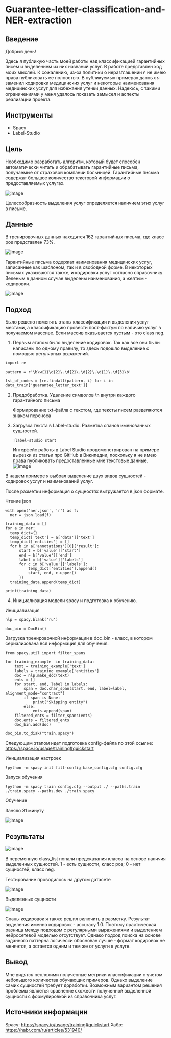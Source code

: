 # Guarantee-letter-classification-and-NER-extraction

##  Введение
Добрый день! 

Здесь я публикую часть моей работы над классификацией гарантийных писем и выделением из них названий услуг. В работе представлен ход моих мыслей. 
К сожалению, из-за политики о неразглашении я не имею права публиковать ее полностью. В публикуемых примерах данных я заменил кодировки медицинских услуг и некоторые наименования медицинских услуг для избежания утечки данных. 
Надеюсь, с такими ограничениями у меня удалось показать замысел и аспекты реализации проекта.

## Инструменты
* Spacy
* Label-Studio

## Цель
Необходимо разработать алгоритм, который будет способен автоматически читать и обрабатывать гарантийные письма, получаемые от страховой компании больницей. Гарантийные письма содержат большое количество текстовой информации о предоставляемых услугах.

![image](https://github.com/DaniilKozlov/Guarantee-letter-classification-and-NER-extraction/assets/120337443/61e6a362-b8a3-4948-8477-372433948ce7)

Целесообразность выделения услуг определяется наличием этих услуг в письме. 

## Данные

В тренировочных данных находятся 162 гарантийных письма, где класс pos представлен 73%.

![image](https://github.com/DaniilKozlov/Guarantee-letter-classification-and-NER-extraction/assets/120337443/93a2eecd-828b-43b4-8e97-3d9da8535568)

Гарантийные письма содержат наименования медицинских услуг, записанные как шаблоном, так и в свободной форме. В некоторых письмах указываются также, и кодировки услуг согласно справочнику
Зеленым в данном случае выделены наименования, а желтым - кодировки.

![image](https://github.com/DaniilKozlov/Guarantee-letter-classification-and-NER-extraction/assets/120337443/e7594ef1-50dd-4ae6-82eb-a0c0ba58660e)

## Подход

Было решено поменять этапы классификации и выделения услуг местами, а классификацию провести пост-фактум по наличию услуг в получаемом массиве. Если массив оказывается пустым - это class neg. 

1) Первым этапом было выделение кодировок. Так как все они были написаны по одному правилу, то здесь подошло выделение с помощью регулярных выражений.

`import re`

`pattern = r'\b\w{1}\d{2}\.\d{2}\.\d{2}\.\d{1}\.\d{3}\b'`

`lst_of_codes = [re.findall(pattern, i) for i in data_train['guarantee_letter_text']]`

2) Предобработка. Удаление символов \n внутри каждого гарантийного письма

   Формирование txt-файла с текстом, где тексты писем разделяются знаком переноса

3) Загрузка текста в Label-studio. Разметка спанов именованных сущностей.

    `!label-studio start`

   Интерфейс работы в Label Studio продемонстрирован на примере вырезки из статьи про GitHub в Википедии, поскольку я не имею права публиковать предоставленные мне текстовые данные.
   ![image](https://github.com/DaniilKozlov/Guarantee-letter-classification-and-NER-extraction/assets/120337443/cdf21507-d5e8-4c88-b1bf-4f70130bd881)

  В нашем примере я выбрал выделение двух видов сущностей - кодировок услуг и наименований услуг.
  
  После разметки информация о сущностях выгружается в json формате.

  Чтение json

  ```
with open('ner.json', 'r') as f:
    ner = json.load(f)

training_data = []
for a in ner:
    temp_dict={}
    temp_dict['text'] = a['data']['text']
    temp_dict['entities'] = []
    for b in a['annotations'][0]['result']:
        start = b['value']['start']
        end = b['value']['end']
        label = b['value']['labels']
        for c in b['value']['labels']:
            temp_dict['entities'].append((
            start, end, c.upper()
        ))
    training_data.append(temp_dict)

print(training_data)
```
  
4) Инициализация модели spacy и подготовка к обучению.

Инициализация

```
nlp = spacy.blank('ru') 

doc_bin = DocBin()
```
Загрузка тренировочной информации в doc_bin - класс, в котором сериализована вся информация для обучения.
```
from spacy.util import filter_spans

for training_example  in training_data: 
    text = training_example['text']
    labels = training_example['entities']
    doc = nlp.make_doc(text) 
    ents = []
    for start, end, label in labels:
        span = doc.char_span(start, end, label=label, alignment_mode="contract")
        if span is None:
            print("Skipping entity")
        else:
            ents.append(span)
    filtered_ents = filter_spans(ents)
    doc.ents = filtered_ents 
    doc_bin.add(doc)

doc_bin.to_disk("train.spacy") 
```

Следующим этапом идет подготовка config-файла по этой ссылке: https://spacy.io/usage/training#quickstart

Инициализация настроек

`!python -m spacy init fill-config base_config.cfg config.cfg`

Запуск обучения

`!python -m spacy train config.cfg --output ./ --paths.train ./train.spacy --paths.dev ./train.spacy `


Обучение

Заняло 31 минуту

![image](https://github.com/DaniilKozlov/Guarantee-letter-classification-and-NER-extraction/assets/120337443/f7d979c4-2eab-45c9-bf35-d43c320994c6)


## Результаты

![image](https://github.com/DaniilKozlov/Guarantee-letter-classification-and-NER-extraction/assets/120337443/f99c658a-683e-4fc4-8c24-8931cb1263c8)

В переменную class_list попали предсказания класса на основе наличия выделенных сущностей. 1 - есть сущности, класс pos; 0 - нет сущностей, класс neg.

Тестирование проводилось на другом датасете

![image](https://github.com/DaniilKozlov/Guarantee-letter-classification-and-NER-extraction/assets/120337443/1de4e41b-bac5-4931-96d7-733b633ce0a9)

Выделенные сущности

![image](https://github.com/DaniilKozlov/Guarantee-letter-classification-and-NER-extraction/assets/120337443/76e457e6-caa2-4ae2-8b09-7a7396ecc1ac)

Спаны кодировок я также решил включить в разметку. Результат выделения именно кодировок - accuracy 1.0.
Поэтому практическая разница между подходом с регулярными выражениями и выделением нейросетевой моделью отсутствует. Однако подход поиска на основе заданного паттерна логически обоснован лучше - формат кодировок не меняется, а остается одним и тем же от услуги к услуге.


## Вывод

Мне видятся неплохими полученные метрики классификации с учетом небольшого количества обучающих примеров. Однако выделение самих сущностей требует доработки.
Возможным вариантом решения проблемы является сравнение схожести полученной выделенной сущности с формулировкой из справочника услуг.

## Источники информации

Spacy: https://spacy.io/usage/training#quickstart
Хабр: https://habr.com/ru/articles/531940/


